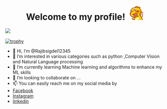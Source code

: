 <h1 align= "center">Welcome to my profile! <img src = "assets/HI.gif" alt = "Hello" height = "50"><img></h1>

![](https://komarev.com/ghpvc/?username=Rajibsigdel12345&color=green)

[![trophy](https://github-profile-trophy.vercel.app/?username=Rajibsigdel12345&theme=onedark)](https://github.com/ryo-ma/github-profile-trophy)

- 👋 Hi, I’m @Rajibsigdel12345
- 👀 I’m interested in various categories such as python ,Computer Vision and Natural Language processing
- 🌱 I’m currently learning Machine learning and algorithms to enhance my ML skills
- 💞️ I’m looking to collaborate on ...
- 📫 You can easily reach me on my social media by
- [Facebook](https://www.facebook.com/Razevesigdel1)
- [Instagram](https://www.instagram.com/razeve.sigdel/)
- [linkedin](https://www.linkedin.com/in/rajib-sigdel/)

<!---
Rajibsigdel12345/Rajibsigdel12345 is a ✨ special ✨ repository because its `README.md` (this file) appears on your GitHub profile.
You can click the Preview link to take a look at your changes.
--->

<!-- <img
  src="https://github.com/Rajibsigdel12345/<repository-name>/blob/<branch-name>/images/stat.svg"
  alt="Alternative Text"
/> -->

<!--START_SECTION:waka-->
<!--END_SECTION:waka-->
